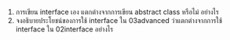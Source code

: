 1. การเขียน interface เอง แตกต่างจากการเขียน abstract class หรือไม่ อย่างไร
2. จงอธิบายประโยชน์ของการใช้ interface ใน 03advanced ว่าแตกต่างจากการใช้ interface ใน 02interface อย่างไร
